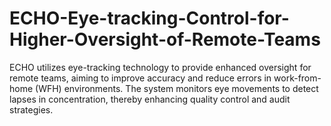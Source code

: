 # ECHO-Eye-tracking-Control-for-Higher-Oversight-of-Remote-Teams
ECHO utilizes eye-tracking technology to provide enhanced oversight for remote teams, aiming to improve accuracy and reduce errors in work-from-home (WFH) environments. The system monitors eye movements to detect lapses in concentration, thereby enhancing quality control and audit strategies.
